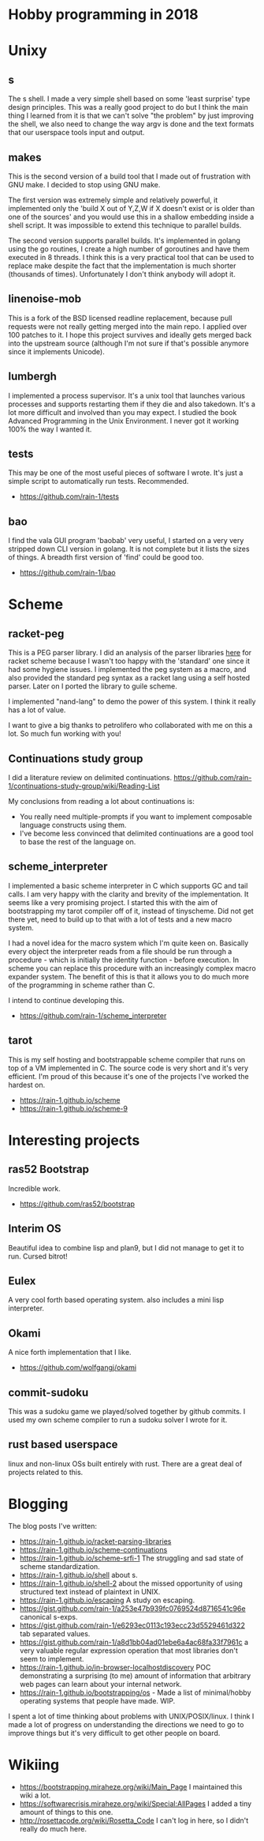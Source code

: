 # Hobby programming in 2018


# Unixy

## s

The s shell. I made a very simple shell based on some 'least surprise' type design principles. This was a really good project to do but I think the main thing I learned from it is that we can't solve "the problem" by just improving the shell, we also need to change the way argv is done and the text formats that our userspace tools input and output.

## makes

This is the second version of a build tool that I made out of frustration with GNU make. I decided to stop using GNU make.

The first version was extremely simple and relatively powerful, it implemented only the 'build X out of Y,Z,W if X doesn't exist or is older than one of the sources' and you would use this in a shallow embedding inside a shell script. It was impossible to extend this technique to parallel builds.

The second version supports parallel builds. It's implemented in golang using the go routines, I create a high number of goroutines and have them executed in 8 threads. I think this is a very practical tool that can be used to replace make despite the fact that the implementation is much shorter (thousands of times). Unfortunately I don't think anybody will adopt it.

## linenoise-mob

This is a fork of the BSD licensed readline replacement, because pull requests were not really getting merged into the main repo. I applied over 100 patches to it. I hope this project survives and ideally gets merged back into the upstream source (although I'm not sure if that's possible anymore since it implements Unicode).

## lumbergh

I implemented a process supervisor. It's a unix tool that launches various processes and supports restarting them if they die and also takedown. It's a lot more difficult and involved than you may expect. I studied the book Advanced Programming in the Unix Environment. I never got it working 100% the way I wanted it.

## tests

This may be one of the most useful pieces of software I wrote. It's just a simple script to automatically run tests. Recommended.

* https://github.com/rain-1/tests

## bao

I find the vala GUI program 'baobab' very useful, I started on a very very stripped down CLI version in golang. It is not complete but it lists the sizes of things. A breadth first version of 'find' could be good too.

* https://github.com/rain-1/bao




# Scheme

## racket-peg

This is a PEG parser library. I did an analysis of the parser libraries [here](https://rain-1.github.io/racket-parsing-libraries) for racket scheme because I wasn't too happy with the 'standard' one since it had some hygiene issues. I implemented the peg system as a macro, and also provided the standard peg syntax as a racket lang using a self hosted parser. Later on I ported the library to guile scheme.

I implemented "nand-lang" to demo the power of this system. I think it really has a lot of value.

I want to give a big thanks to petrolifero who collaborated with me on this a lot. So much fun working with you!

## Continuations study group

I did a literature review on delimited continuations. https://github.com/rain-1/continuations-study-group/wiki/Reading-List

My conclusions from reading a lot about continuations is:
* You really need multiple-prompts if you want to implement composable language constructs using them.
* I've become less convinced that delimited continuations are a good tool to base the rest of the language on.

## scheme_interpreter

I implemented a basic scheme interpreter in C which supports GC and tail calls. I am very happy with the clarity and brevity of the implementation. It seems like a very promising project. I started this with the aim of bootstrapping my tarot compiler off of it, instead of tinyscheme. Did not get there yet, need to build up to that with a lot of tests and a new macro system.

I had a novel idea for the macro system which I'm quite keen on. Basically every object the interpreter reads from a file should be run through a procedure - which is initially the identity function - before execution. In scheme you can replace this procedure with an increasingly complex macro expander system. The benefit of this is that it allows you to do much more of the programming in scheme rather than C.

I intend to continue developing this.

* https://github.com/rain-1/scheme_interpreter

## tarot

This is my self hosting and bootstrappable scheme compiler that runs on top of a VM implemented in C. The source code is very short and it's very efficient. I'm proud of this because it's one of the projects I've worked the hardest on.

* https://rain-1.github.io/scheme
* https://rain-1.github.io/scheme-9


# Interesting projects

## ras52 Bootstrap

Incredible work.

* https://github.com/ras52/bootstrap

## Interim OS

Beautiful idea to combine lisp and plan9, but I did not manage to get it to run. Cursed bitrot!

## Eulex

A very cool forth based operating system. also includes a mini lisp interpreter.

## Okami

A nice forth implementation that I like.

* https://github.com/wolfgangj/okami

## commit-sudoku

This was a sudoku game we played/solved together by github commits. I used my own scheme compiler to run a sudoku solver I wrote for it.

## rust based userspace

linux and non-linux OSs built entirely with rust. There are a great deal of projects related to this.



# Blogging

The blog posts I've written:

* https://rain-1.github.io/racket-parsing-libraries
* https://rain-1.github.io/scheme-continuations
* https://rain-1.github.io/scheme-srfi-1 The struggling and sad state of scheme standardization.
* https://rain-1.github.io/shell about s.
* https://rain-1.github.io/shell-2 about the missed opportunity of using structured text instead of plaintext in UNIX.
* https://rain-1.github.io/escaping A study on escaping.
* https://gist.github.com/rain-1/a253e47b939fc0769524d8716541c96e canonical s-exps.
* https://gist.github.com/rain-1/e6293ec0113c193ecc23d5529461d322 tab separated values.
* https://gist.github.com/rain-1/a8d1bb04ad01ebe6a4ac68fa33f7961c a very valuable regular expression operation that most libraries don't seem to implement.
* https://rain-1.github.io/in-browser-localhostdiscovery POC demonstrating a surprising (to me) amount of information that arbitrary web pages can learn about your internal network.
* https://rain-1.github.io/bootstrapping/os - Made a list of minimal/hobby operating systems that people have made. WIP.

I spent a lot of time thinking about problems with UNIX/POSIX/linux. I think I made a lot of progress on understanding the directions we need to go to improve things but it's very difficult to get other people on board.


# Wikiing

* https://bootstrapping.miraheze.org/wiki/Main_Page I maintained this wiki a lot.
* https://softwarecrisis.miraheze.org/wiki/Special:AllPages I added a tiny amount of things to this one.
* http://rosettacode.org/wiki/Rosetta_Code I can't log in here, so I didn't really do much here.

